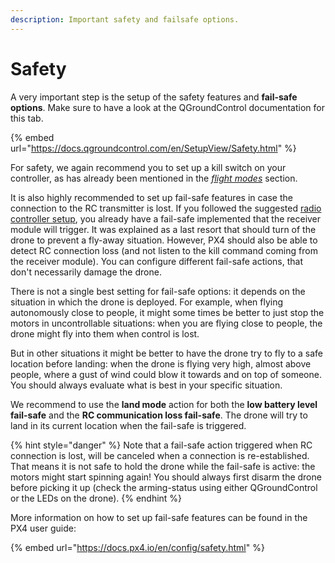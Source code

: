 ```yaml
---
description: Important safety and failsafe options.
---
```


# Safety

A very important step is the setup of the safety features and **fail-safe options**. Make sure to have a look at the QGroundControl documentation for this tab.

{% embed url="https://docs.qgroundcontrol.com/en/SetupView/Safety.html" %}

For safety, we again recommend you to set up a kill switch on your controller, as has already been mentioned in the [_flight modes_](radio-and-flight-modes.md) section.

It is also highly recommended to set up fail-safe features in case the connection to the RC transmitter is lost. If you followed the suggested [radio controller setup](../radio-controller-setup/#setting-up-connections-loss-failsafe), you already have a fail-safe implemented that the receiver module will trigger. It was explained as a last resort that should turn of the drone to prevent a fly-away situation. However, PX4 should also be able to detect RC connection loss (and not listen to the kill command coming from the receiver module). You can configure different fail-safe actions, that don't necessarily damage the drone.

There is not a single best setting for fail-safe options: it depends on the situation in which the drone is deployed. For example, when flying autonomously close to people, it might some times be better to just stop the motors in uncontrollable situations: when you are flying close to people, the drone might fly into them when control is lost.&#x20;

But in other situations it might be better to have the drone try to fly to a safe location before landing: when the drone is flying very high, almost above people, where a gust of wind could blow it towards and on top of someone. You should always evaluate what is best in your specific situation.

We recommend to use the **land mode** action for both the **low battery level fail-safe** and the **RC communication loss fail-safe**. The drone will try to land in its current location when the fail-safe is triggered.

{% hint style="danger" %}
Note that a fail-safe action triggered when RC connection is lost, will be canceled when a connection is re-established. That means it is not safe to hold the drone while the fail-safe is active: the motors might start spinning again! You should always first disarm the drone before picking it up (check the arming-status using either QGroundControl or the LEDs on the drone).
{% endhint %}

More information on how to set up fail-safe features can be found in the PX4 user guide:

{% embed url="https://docs.px4.io/en/config/safety.html" %}
